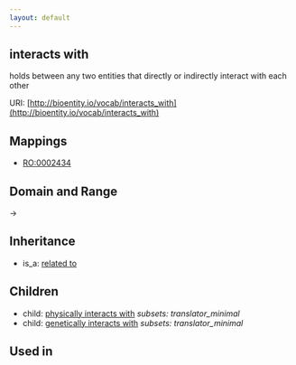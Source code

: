 ```yaml
---
layout: default
---
```


## interacts with


holds between any two entities that directly or indirectly interact with each other

URI: [http://bioentity.io/vocab/interacts_with](http://bioentity.io/vocab/interacts_with)
## Mappings

 * [RO:0002434](http://purl.obolibrary.org/obo/RO_0002434)

## Domain and Range

 -> 

## Inheritance

 *  is_a: [related to](related_to.html)

## Children

 *  child: [physically interacts with](physically_interacts_with.html) *subsets: translator_minimal*
 *  child: [genetically interacts with](genetically_interacts_with.html) *subsets: translator_minimal*

## Used in

